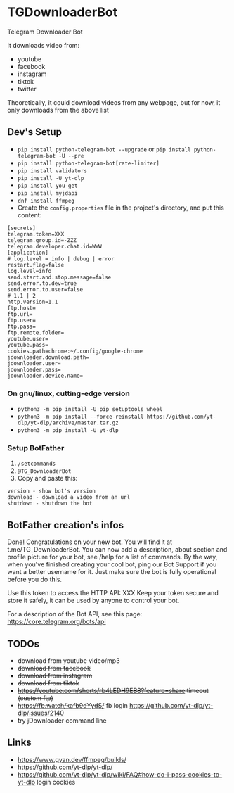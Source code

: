 # TGDownloaderBot

Telegram Downloader Bot

It downloads video from:

+ youtube
+ facebook
+ instagram
+ tiktok
+ twitter

Theoretically, it could download videos from any webpage, but for now, it only downloads from the above list

## Dev's Setup

+ ```pip install python-telegram-bot --upgrade``` or ```pip install python-telegram-bot -U --pre```
+ ```pip install python-telegram-bot[rate-limiter]```
+ ```pip install validators```
+ ```pip install -U yt-dlp```
+ ```pip install you-get```
+ ```pip install myjdapi```
+ ```dnf install ffmpeg```
+ Create the ```config.properties``` file in the project's directory, and put this content:


```
[secrets]
telegram.token=XXX
telegram.group.id=-ZZZ
telegram.developer.chat.id=WWW
[application]
# log.level = info | debug | error
restart.flag=false
log.level=info
send.start.and.stop.message=false
send.error.to.dev=true
send.error.to.user=false
# 1.1 | 2
http.version=1.1
ftp.host=
ftp.url=
ftp.user=
ftp.pass=
ftp.remote.folder=
youtube.user=
youtube.pass=
cookies.path=chrome:~/.config/google-chrome
jdownloader.download.path=
jdownloader.user=
jdownloader.pass=
jdownloader.device.name=
```

### On gnu/linux, cutting-edge version

+ ```python3 -m pip install -U pip setuptools wheel```
+ ```python3 -m pip install --force-reinstall https://github.com/yt-dlp/yt-dlp/archive/master.tar.gz```
+ ```python3 -m pip install -U yt-dlp```

### Setup BotFather

1. ```/setcommands```
2. ```@TG_DownloaderBot```
3. Copy and paste this:

```
version - show bot's version
download - download a video from an url
shutdown - shutdown the bot
```

## BotFather creation's infos

Done! Congratulations on your new bot. You will find it at t.me/TG_DownloaderBot. You can now add a description, about section
and profile picture for your bot, see /help for a list of commands. By the way, when you've finished creating your cool
bot, ping our Bot Support if you want a better username for it. Just make sure the bot is fully operational before you
do this.

Use this token to access the HTTP API:
XXX
Keep your token secure and store it safely, it can be used by anyone to control your bot.

For a description of the Bot API, see this page: https://core.telegram.org/bots/api

## TODOs

+ ~~download from youtube video/mp3~~
+ ~~download from facebook~~
+ ~~download from instagram~~
+ ~~download from tiktok~~
+ ~~https://youtube.com/shorts/rb4LEDH9EB8?feature=share timeout (custom ftp)~~
+ ~~https://fb.watch/kafb9dYydS/~~ fb login https://github.com/yt-dlp/yt-dlp/issues/2140
+ try jDownloader command line

## Links

+ https://www.gyan.dev/ffmpeg/builds/
+ https://github.com/yt-dlp/yt-dlp/
+ https://github.com/yt-dlp/yt-dlp/wiki/FAQ#how-do-i-pass-cookies-to-yt-dlp login cookies
